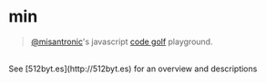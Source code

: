 min
=========

> [@misantronic](https://github.com/misantronic)'s javascript [code golf](http://en.wikipedia.org/wiki/Code_golf) playground.

<br>
See [512byt.es](http://512byt.es) for an overview and descriptions